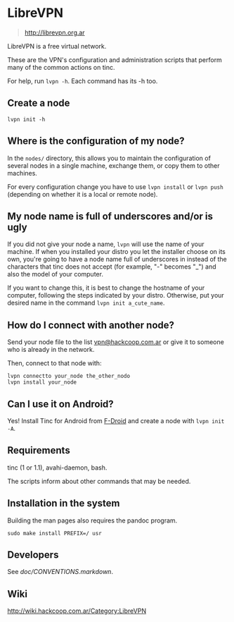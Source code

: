 # LibreVPN

> http://librevpn.org.ar

LibreVPN is a free virtual network.

These are the VPN's configuration and administration scripts that
perform many of the common actions on tinc.

For help, run `lvpn -h`.  Each command has its -h too.

## Create a node

    lvpn init -h

## Where is the configuration of my node?

In the `nodes/` directory, this allows you to maintain the
configuration of several nodes in a single machine, exchange them, or
copy them to other machines.

For every configuration change you have to use `lvpn install` or
`lvpn push` (depending on whether it is a local or remote node).

## My node name is full of underscores and/or is ugly

If you did not give your node a name, `lvpn` will use the name of your
machine.  If when you installed your distro you let the installer
choose on its own, you're going to have a node name full of
underscores in instead of the characters that tinc does not accept
(for example, "-" becomes "\_") and also the model of your computer.

If you want to change this, it is best to change the hostname of your
computer, following the steps indicated by your distro.  Otherwise,
put your desired name in the command `lvpn init a_cute_name`.

## How do I connect with another node?

Send your node file to the list vpn@hackcoop.com.ar or give it to
someone who is already in the network.

Then, connect to that node with:

    lvpn connectto your_node the_other_nodo
    lvpn install your_node

## Can I use it on Android?

Yes!  Install Tinc for Android from [F-Droid](https://f-droid.org) and
create a node with `lvpn init -A`.

## Requirements

tinc (1 or 1.1), avahi-daemon, bash.

The scripts inform about other commands that may be needed.

## Installation in the system

Building the man pages also requires the pandoc program.

    sudo make install PREFIX=/ usr


## Developers

See _doc/CONVENTIONS.markdown_.

## Wiki

http://wiki.hackcoop.com.ar/Category:LibreVPN
